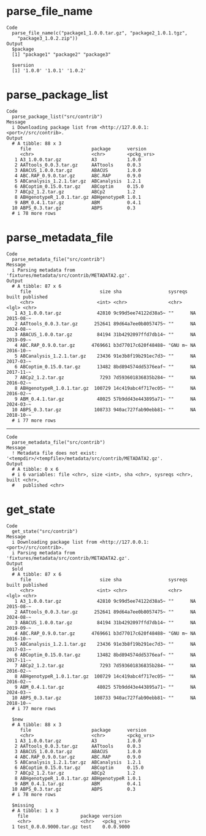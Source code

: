 # parse_file_name

    Code
      parse_file_name(c("package1_1.0.0.tar.gz", "package2_1.0.1.tgz",
        "package3_1.0.2.zip"))
    Output
      $package
      [1] "package1" "package2" "package3"
      
      $version
      [1] '1.0.0' '1.0.1' '1.0.2'
      

# parse_package_list

    Code
      parse_package_list("src/contrib")
    Message
      i Downloading package list from <http://127.0.0.1:<port>//src/contrib>.
    Output
      # A tibble: 88 x 3
         file                      package      version   
         <chr>                     <chr>        <pckg_vrs>
       1 A3_1.0.0.tar.gz           A3           1.0.0     
       2 AATtools_0.0.3.tar.gz     AATtools     0.0.3     
       3 ABACUS_1.0.0.tar.gz       ABACUS       1.0.0     
       4 ABC.RAP_0.9.0.tar.gz      ABC.RAP      0.9.0     
       5 ABCanalysis_1.2.1.tar.gz  ABCanalysis  1.2.1     
       6 ABCoptim_0.15.0.tar.gz    ABCoptim     0.15.0    
       7 ABCp2_1.2.tar.gz          ABCp2        1.2       
       8 ABHgenotypeR_1.0.1.tar.gz ABHgenotypeR 1.0.1     
       9 ABM_0.4.1.tar.gz          ABM          0.4.1     
      10 ABPS_0.3.tar.gz           ABPS         0.3       
      # i 78 more rows

# parse_metadata_file

    Code
      parse_metadata_file("src/contrib")
    Message
      i Parsing metadata from 'fixtures/metadata/src/contrib/METADATA2.gz'.
    Output
      # A tibble: 87 x 6
         file                         size sha                 sysreqs built published
         <chr>                       <int> <chr>               <chr>   <lgl> <chr>    
       1 A3_1.0.0.tar.gz             42810 9c99d5ee74122d38a5~ ""      NA    2015-08-~
       2 AATtools_0.0.3.tar.gz      252641 89d64a7ee0b8057475~ ""      NA    2024-08-~
       3 ABACUS_1.0.0.tar.gz         84194 31b4292097ffd7db14~ ""      NA    2019-09-~
       4 ABC.RAP_0.9.0.tar.gz      4769661 b3d77017c620f48488~ "GNU m~ NA    2016-10-~
       5 ABCanalysis_1.2.1.tar.gz    23436 91e3b8f19b291ec7d3~ ""      NA    2017-03-~
       6 ABCoptim_0.15.0.tar.gz      13482 8bd894574dd5376eaf~ ""      NA    2017-11-~
       7 ABCp2_1.2.tar.gz             7293 7d593601836835b284~ ""      NA    2016-02-~
       8 ABHgenotypeR_1.0.1.tar.gz  100729 14c419abc4f717ec05~ ""      NA    2016-02-~
       9 ABM_0.4.1.tar.gz            48025 57b9dd43e443895a71~ ""      NA    2024-03-~
      10 ABPS_0.3.tar.gz            108733 940ac727fab90ebb81~ ""      NA    2018-10-~
      # i 77 more rows

---

    Code
      parse_metadata_file("src/contrib")
    Message
      ! Metadata file does not exist: '<tempdir>/<tempfile>/metadata/src/contrib/METADATA2.gz'.
    Output
      # A tibble: 0 x 6
      # i 6 variables: file <chr>, size <int>, sha <chr>, sysreqs <chr>, built <chr>,
      #   published <chr>

# get_state

    Code
      get_state("src/contrib")
    Message
      i Downloading package list from <http://127.0.0.1:<port>//src/contrib>.
      i Parsing metadata from 'fixtures/metadata/src/contrib/METADATA2.gz'.
    Output
      $old
      # A tibble: 87 x 6
         file                         size sha                 sysreqs built published
         <chr>                       <int> <chr>               <chr>   <lgl> <chr>    
       1 A3_1.0.0.tar.gz             42810 9c99d5ee74122d38a5~ ""      NA    2015-08-~
       2 AATtools_0.0.3.tar.gz      252641 89d64a7ee0b8057475~ ""      NA    2024-08-~
       3 ABACUS_1.0.0.tar.gz         84194 31b4292097ffd7db14~ ""      NA    2019-09-~
       4 ABC.RAP_0.9.0.tar.gz      4769661 b3d77017c620f48488~ "GNU m~ NA    2016-10-~
       5 ABCanalysis_1.2.1.tar.gz    23436 91e3b8f19b291ec7d3~ ""      NA    2017-03-~
       6 ABCoptim_0.15.0.tar.gz      13482 8bd894574dd5376eaf~ ""      NA    2017-11-~
       7 ABCp2_1.2.tar.gz             7293 7d593601836835b284~ ""      NA    2016-02-~
       8 ABHgenotypeR_1.0.1.tar.gz  100729 14c419abc4f717ec05~ ""      NA    2016-02-~
       9 ABM_0.4.1.tar.gz            48025 57b9dd43e443895a71~ ""      NA    2024-03-~
      10 ABPS_0.3.tar.gz            108733 940ac727fab90ebb81~ ""      NA    2018-10-~
      # i 77 more rows
      
      $new
      # A tibble: 88 x 3
         file                      package      version   
         <chr>                     <chr>        <pckg_vrs>
       1 A3_1.0.0.tar.gz           A3           1.0.0     
       2 AATtools_0.0.3.tar.gz     AATtools     0.0.3     
       3 ABACUS_1.0.0.tar.gz       ABACUS       1.0.0     
       4 ABC.RAP_0.9.0.tar.gz      ABC.RAP      0.9.0     
       5 ABCanalysis_1.2.1.tar.gz  ABCanalysis  1.2.1     
       6 ABCoptim_0.15.0.tar.gz    ABCoptim     0.15.0    
       7 ABCp2_1.2.tar.gz          ABCp2        1.2       
       8 ABHgenotypeR_1.0.1.tar.gz ABHgenotypeR 1.0.1     
       9 ABM_0.4.1.tar.gz          ABM          0.4.1     
      10 ABPS_0.3.tar.gz           ABPS         0.3       
      # i 78 more rows
      
      $missing
      # A tibble: 1 x 3
        file                   package version   
        <chr>                  <chr>   <pckg_vrs>
      1 test_0.0.0.9000.tar.gz test    0.0.0.9000
      

